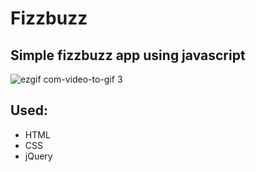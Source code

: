 # Fizzbuzz
## Simple fizzbuzz app using javascript

![ezgif com-video-to-gif 3](https://user-images.githubusercontent.com/26069518/53699217-87e2cb00-3dab-11e9-8bc4-5a4e7ac630c0.gif)

## Used:
- HTML
- CSS
- jQuery
